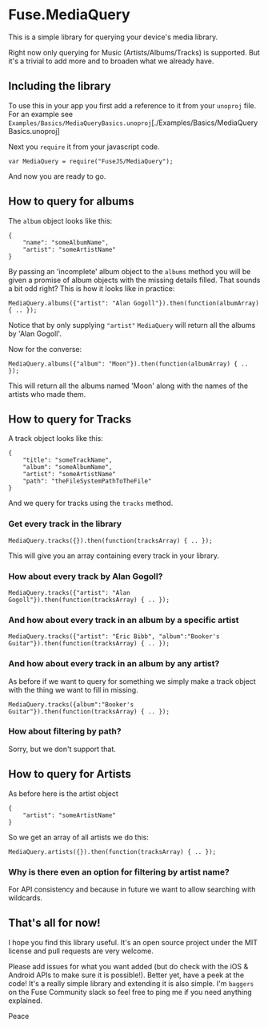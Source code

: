 # Fuse.MediaQuery

This is a simple library for querying your device's media library.

Right now only querying for Music (Artists/Albums/Tracks) is supported. But it's a trivial to add more and to broaden what we already have.

## Including the library

To use this in your app you first add a reference to it from your `unoproj` file. For an example see `Examples/Basics/MediaQueryBasics.unoproj`[./Examples/Basics/MediaQueryBasics.unoproj]

Next you `require` it from your javascript code.

```
var MediaQuery = require("FuseJS/MediaQuery");
```

And now you are ready to go.

## How to query for albums

The `album` object looks like this:

```
{
    "name": "someAlbumName",
    "artist": "someArtistName"
}
```

By passing an 'incomplete' album object to the `albums` method you will be given a promise of album objects with the missing details filled. That sounds a bit odd right? This is how it looks like in practice:

```
MediaQuery.albums({"artist": "Alan Gogoll"}).then(function(albumArray) { .. });
```

Notice that by only supplying `"artist"` `MediaQuery` will return all the albums by 'Alan Gogoll'.

Now for the converse:

```
MediaQuery.albums({"album": "Moon"}).then(function(albumArray) { .. });
```

This will return all the albums named 'Moon' along with the names of the artists who made them.

## How to query for Tracks

A track object looks like this:

```
{
    "title": "someTrackName",
    "album": "someAlbumName",
    "artist": "someArtistName"
    "path": "theFileSystemPathToTheFile"
}
```

And we query for tracks using the `tracks` method.

### Get every track in the library

```
MediaQuery.tracks({}).then(function(tracksArray) { .. });
```

This will give you an array containing every track in your library.

### How about every track by Alan Gogoll?

```
MediaQuery.tracks({"artist": "Alan Gogoll"}).then(function(tracksArray) { .. });
```

### And how about every track in an album by a specific artist

```
MediaQuery.tracks({"artist": "Eric Bibb", "album":"Booker's Guitar"}).then(function(tracksArray) { .. });
```

### And how about every track in an album by any artist?

As before if we want to query for something we simply make a track object with the thing we want to fill in missing.

```
MediaQuery.tracks({album":"Booker's Guitar"}).then(function(tracksArray) { .. });
```

### How about filtering by path?

Sorry, but we don't support that.

## How to query for Artists

As before here is the artist object

```
{
    "artist": "someArtistName"
}
```

So we get an array of all artists we do this:

```
MediaQuery.artists({}).then(function(tracksArray) { .. });
```

### Why is there even an option for filtering by artist name?

For API consistency and because in future we want to allow searching with wildcards.

## That's all for now!

I hope you find this library useful. It's an open source project under the MIT license and pull requests are very welcome.

Please add issues for what you want added (but do check with the iOS & Android APIs to make sure it is possible!). Better yet, have a peek at the code! It's a really simple library and extending it is also simple. I'm `baggers` on the Fuse Community slack so feel free to ping me if you need anything explained.

Peace
